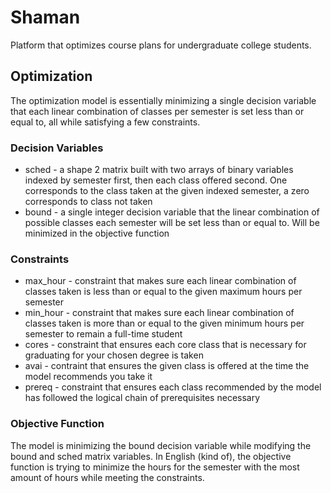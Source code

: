 # Shaman
Platform that optimizes course plans for undergraduate college students.

## Optimization

The optimization model is essentially minimizing a single decision variable that each linear combination of classes per semester is set less than or equal to, all while 
satisfying a few constraints.

### Decision Variables

* sched - a shape 2 matrix built with two arrays of binary variables indexed by semester first, then each class offered second. One corresponds to the class taken at the given 
indexed semester, a zero corresponds to class not taken
* bound - a single integer decision variable that the linear combination of possible classes each semester will be set less than or equal to. Will be minimized in the 
objective function

### Constraints

* max_hour - constraint that makes sure each linear combination of classes taken is less than or equal to the given maximum hours per semester
* min_hour - constraint that makes sure each linear combination of classes taken is more than or equal to the given minimum hours per semester to remain a full-time student
* cores - constraint that ensures each core class that is necessary for graduating for your chosen degree is taken
* avai - contraint that ensures the given class is offered at the time the model recommends you take it
* prereq - constraint that ensures each class recommended by the model has followed the logical chain of prerequisites necessary 

### Objective Function

The model is minimizing the bound decision variable while modifying the bound and sched matrix variables. In English (kind of), the objective function is trying to minimize the 
hours for the semester with the most amount of hours while meeting the constraints.
